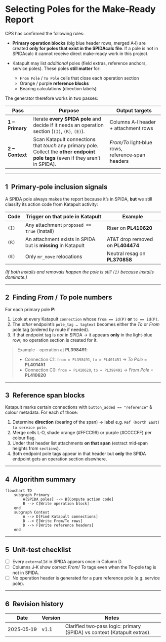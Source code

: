 # Selecting Poles for the Make‑Ready Report

CPS has confirmed the following rules:

* **Primary operation blocks** (big blue header rows, merged A‑I) are created **only for poles that exist in the SPIDAcalc file**.  If a pole is not in SPIDAcalc it cannot receive direct make‑ready work in this project.
* Katapult may list *additional* poles (field extras, reference anchors, service poles).  These poles **still matter** for:

  * `From Pole` / `To Pole` cells that close each operation section
  * Orange / purple **reference blocks**
  * Bearing calculations (direction labels)

The generator therefore works in two passes:

| Pass            | Purpose                                                                                                                            | Output targets                                    |
| --------------- | ---------------------------------------------------------------------------------------------------------------------------------- | ------------------------------------------------- |
| **1 – Primary** | Iterate **every SPIDA pole** and decide if it needs an operation section (`(I)`, `(R)`, `(E)`).                                    | Columns A‑I header + attachment rows              |
| **2 – Context** | Scan Katapult connections that *touch* any primary pole.  Collect the **other endpoint pole tags** (even if they aren’t in SPIDA). | *From/To* light‑blue rows, reference‑span headers |

---

## 1 Primary‑pole inclusion signals

A SPIDA pole always makes the report because it’s in SPIDA, **but** we still classify its action code from Katapult activity:

| Code  | Trigger on that pole in Katapult                             | Example                            |
| ----- | ------------------------------------------------------------ | ---------------------------------- |
| `(I)` | Any attachment `proposed == true` (install)                  | Riser on **PL410620**              |
| `(R)` | An attachment exists in SPIDA but is **missing** in Katapult | AT\&T drop removed on **PL404474** |
| `(E)` | Only `mr_move` relocations                                   | Neutral resag on **PL370858**      |

*(If both installs and removals happen the pole is still `(I)` because installs dominate.)*

---

## 2 Finding *From* / *To* pole numbers

For each primary pole **P**:

1. Look at every Katapult `connection` whose `from == id(P)` **or** `to == id(P)`.
2. The *other* endpoint’s `pole_tag … tagtext` becomes either the *To* or *From* pole tag (ordered by route if needed).
3. If that endpoint tag is *not* in SPIDA → it appears **only** in the light‑blue row; no operation section is created for it.

> Example – operation at **PL398491**:
>
> * Connection C1: `from = PL398491`, `to = PL401451` → *To Pole* = **PL401451**
> * Connection C0: `from = PL410620`, `to = PL398491` → *From Pole* = **PL410620**

---

## 3 Reference span blocks

Katapult marks certain connections with `button_added == "reference"` & colour metadata.  For each of those:

1. Determine **direction** (bearing of the span) → label e.g. `Ref (North East) to service pole`.
2. Merge cells L‑O, shade orange (#FFCC99) or purple (#CCCCFF) per colour flag.
3. Under that header list attachments **on that span** (extract mid‑span heights from `sections`).
4. Both endpoint pole tags appear in that header but **only** the SPIDA endpoint gets an operation section elsewhere.

---

## 4 Algorithm summary

```mermaid
flowchart TD
    subgraph Primary
        A[SPIDA poles] --> B[Compute action code]
        B --> C[Write operation block]
    end
    subgraph Context
        A --> D[Find Katapult connections]
        D --> E[Write From/To rows]
        D --> F[Write reference headers]
    end
```

---

## 5 Unit‑test checklist

* [ ] Every `externalId` in SPIDA appears once in Column D.
* [ ] Columns J‑K show correct *From*/ *To* tags even when the To‑pole tag is not in SPIDA.
* [ ] No operation header is generated for a pure reference pole (e.g. service pole).

---

## 6 Revision history

| Date       | Version | Notes                                                                   |
| ---------- | ------- | ----------------------------------------------------------------------- |
| 2025‑05‑19 | v1.1    | Clarified two‑pass logic: primary (SPIDA) vs context (Katapult extras). |
